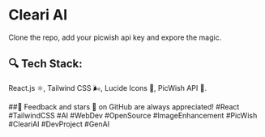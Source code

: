 # Cleari AI
Clone the repo, add your picwish api key and expore the magic.

## 🔍 Tech Stack:
React.js ⚛, Tailwind CSS 🌬, Lucide Icons 🎨, PicWish API 🧠.

##💬 Feedback and stars 🌟 on GitHub are always appreciated!
 #React #TailwindCSS #AI #WebDev #OpenSource #ImageEnhancement #PicWish #CleariAI #DevProject #GenAI
